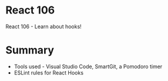 # React 106
React 106 - Learn about hooks!

# Summary
* Tools used - Visual Studio Code, SmartGit, a Pomodoro timer
* ESLint rules for React Hooks
